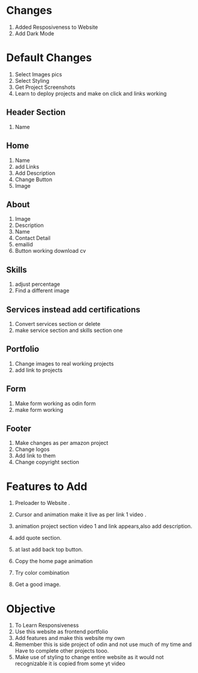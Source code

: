 # Changes 

1. Added Resposiveness to Website
2. Add Dark Mode

# Default Changes

1. Select Images pics
2. Select Styling
3. Get Project Screenshots
4. Learn to deploy projects and make on click and links working 

## Header Section
1. Name

## Home
1. Name
2. add Links 
3. Add Description
4. Change Button
5. Image

## About
1. Image
2. Description
3. Name
4. Contact Detail
5. emailid
6. Button working download cv 

## Skills
1. adjust percentage
2. Find a different image

## Services instead add certifications
1. Convert services section or delete
2. make service section and skills section one


## Portfolio
1. Change images to real working projects
2. add link to projects


## Form 
1. Make form working as odin form
2. make form working

## Footer
1. Make changes as per amazon project 
2. Change logos
3. Add link to them
4. Change copyright section

# Features to Add
1. Preloader to Website .
2. Cursor and animation make it live as per link 1 video .
3. animation project section video 1 and link appears,also add description.
4. add quote section.
5. at last add back top button.

6. Copy the home page animation
7. Try color combination 
8. Get a good image.

# Objective
1. To Learn Responsiveness
2. Use this website as frontend portfolio 
3. Add features and make this website my own
4.  Remember this is side project of odin and not use much of my time and  Have to complete other projects tooo.
6. Make use of styling to change entire website as it would not recognizable it is copied from some yt video